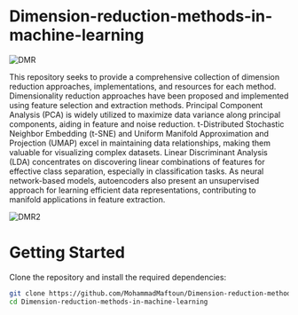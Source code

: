 # Dimension-reduction-methods-in-machine-learning

![DMR](https://media.licdn.com/dms/image/D5612AQEHtGYCPv5Lfg/article-cover_image-shrink_720_1280/0/1665646707963?e=2147483647&v=beta&t=l0VOr9I5_4SIZqPKDncnKVPZFCeNQqTNuSHHFLWzMKk)


This repository seeks to provide a comprehensive collection of dimension reduction approaches, implementations, and resources for each method.
Dimensionality reduction approaches have been proposed and implemented using feature selection and extraction methods. Principal Component Analysis (PCA) is widely utilized to maximize data variance along principal components, aiding in feature and noise reduction. t-Distributed Stochastic Neighbor Embedding (t-SNE) and Uniform Manifold Approximation and Projection (UMAP) excel in maintaining data relationships, making them valuable for visualizing complex datasets. Linear Discriminant Analysis (LDA) concentrates on discovering linear combinations of features for effective class separation, especially in classification tasks. As neural network-based models, autoencoders also present an unsupervised approach for learning efficient data representations, contributing to manifold applications in feature extraction.

![DMR2](https://media.licdn.com/dms/image/v2/C5112AQFNROdza0fjZg/article-cover_image-shrink_600_2000/article-cover_image-shrink_600_2000/0/1565773826636?e=2147483647&v=beta&t=7aqsTzjo56Wny8LfSU1CYPtWaUsH19uHOp-3XumqUTI)

# Getting Started
Clone the repository and install the required dependencies:
```bash
git clone https://github.com/MohammadMaftoun/Dimension-reduction-methods-in-machine-learning.git
cd Dimension-reduction-methods-in-machine-learning
